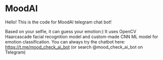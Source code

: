 # MoodAI
Hello! This is the code for MoodAI telegram chat bot! 

Based on your selfie, it can guess your emotion:) 
It uses OpenCV Haarcascade facial recognition model and custom-made CNN ML model for emotion classification. 
You can always try the chatbot here: https://t.me/mood_check_ai_bot (or search @mood_check_ai_bot on Telegram)
